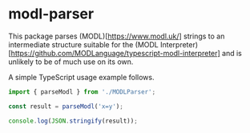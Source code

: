 # modl-parser

This package parses (MODL)[https://www.modl.uk/] strings to an intermediate structure suitable for the (MODL Interpreter)[https://github.com/MODLanguage/typescript-modl-interpreter] and is unlikely to be of much use on its own.

A simple TypeScript usage example follows.
```TypeScript
import { parseModl } from './MODLParser';

const result = parseModl('x=y');

console.log(JSON.stringify(result));
```
